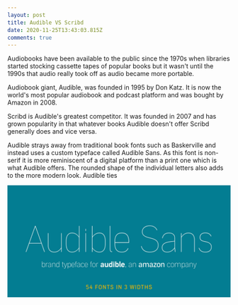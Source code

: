 ```yaml
---
layout: post
title: Audible VS Scribd
date: 2020-11-25T13:43:03.815Z
comments: true
---
```

Audiobooks have been available to the public since the 1970s when libraries started stocking cassette tapes of popular books but it wasn't until the 1990s that audio really took off as audio became more portable.

Audiobook giant, Audible, was founded in 1995 by Don Katz. It is now the world's most popular audiobook and podcast platform and was bought by Amazon in 2008.

Scribd is Audible's greatest competitor. It was founded in 2007 and has grown popularity in that whatever books Audible doesn't offer Scribd generally does and vice versa. 

Audible strays away from traditional book fonts such as Baskerville and instead uses a custom typeface called Audible Sans. As this font is non-serif it is more reminiscent of a digital platform than a print one which is what Audible offers. The rounded shape of the individual letters also adds to the more modern look. Audible ties 

![Positype](../uploads/audible-sans-01.jpg "Positype")